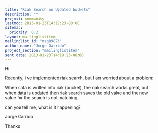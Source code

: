 ```yaml
---
title: "Riak Search on Updated buckets"
description: ""
project: community
lastmod: 2013-01-23T14:18:23-08:00
sitemap:
  priority: 0.2
layout: mailinglistitem
mailinglist_id: "msg09876"
author_name: "Jorge Garrido"
project_section: "mailinglistitem"
sent_date: 2013-01-23T14:18:23-08:00
---
```



Hi

Recently, i ve implemented riak search, but I am worried about a problem:

When data is written into riak (bucket), the riak search works great, but
when data is updated then riak search saves the old value and the new value for 
the 
search is not matching, 

can you tell me, what is it happening?

Jorge Garrido

Thanks
